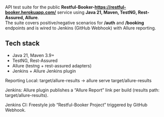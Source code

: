 API test suite for the public **Restful-Booker-https://restful-booker.herokuapp.com/** service using **Java 21, Maven, TestNG, Rest-Assured, Allure**.  
The suite covers positive/negative scenarios for **/auth** and **/booking** endpoints and is wired to Jenkins (GitHub Webhook) with Allure reporting.

## Tech stack
- Java 21, Maven 3.9+
- TestNG, Rest-Assured
- Allure (testng + rest-assured adapters)
- Jenkins + Allure Jenkins plugin

Reporting
Local: target/allure-results → allure serve target/allure-results

Jenkins: Allure plugin publishes a “Allure Report” link per build
(results path: target/allure-results).

Jenkins CI:
Freestyle job “Restful-Booker Project” triggered by GitHub Webhook.
